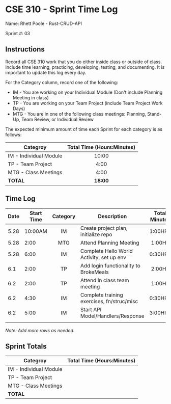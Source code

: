 # CSE 310 - Sprint Time Log

Name: Rhett Poole - Rust-CRUD-API

Sprint #: 03

## Instructions

Record all CSE 310 work that you do either inside class or outside of class.  Include time learning, practicing, developing, testing, and documenting.  It is important to update this log every day.

For the Category column, record one of the following:
* IM - You are working on your Individual Module (Don't include Planning Meeting in class)
* TP - You are working on your Team Project (include Team Project Work Days)
* MTG - You are in one of the following class meetings: Planning, Stand-Up, Team Review, or Individual Review

The expected minimum amount of time each Sprint for each category is as follows:

|Categroy                       |Total Time (Hours:Minutes)|
|-------------------------------|:------------------------:|
|IM - Individual Module         |          10:00           |
|TP - Team Project              |           4:00           |
|MTG - Class Meetings           |           4:00           |
|**TOTAL**                      |        **18:00**         |

## Time Log

|Date      |Start Time|Category|Description                                 |Total Minutes|
|----------|----------|:------:|--------------------------------------------|:-----------:|
|5.28      |10:00AM   |IM      |Create project plan, initialize repo        |1:00HR-      |
|5.28      |2:00      |MTG     |Attend Planning Meeting                     |1:00HR       |
|5.28      |6:00      |IM      |Complete Hello World Activity, set up env   |0:30HR-      |
|6.1       |2:00      |TP      |Add login functionality to BrokeMeals       |2:00HR       |
|6.2       |2:00      |TP      |Attend In class team meeting                |1:00HR       |
|6.2       |4:30      |IM      |Complete training exercises, fn/struc/misc  |0:30HR-      |
|6.2       |5:00      |IM      |Start API Model/Handlers/Response           |3:00HR-      |
|          |          |        |                                            |             |


_Note: Add more rows as needed._

## Sprint Totals

|Categroy                       |Total Time (Hours:Minutes)|
|-------------------------------|:------------------------:|
|IM - Individual Module         |                          |
|TP - Team Project              |                          |
|MTG - Class Meetings           |                          |
|**TOTAL**                      |                          |
